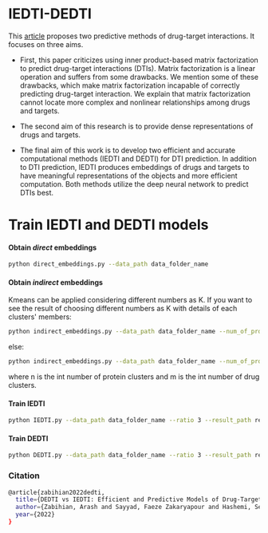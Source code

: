 # IEDTI-DEDTI
This [article](https://www.researchsquare.com/article/rs-2070026/latest.pdf) proposes two predictive methods of drug-target interactions. It focuses on three aims. 
-	First, this paper criticizes using inner product-based matrix factorization to predict drug-target interactions (DTIs). Matrix factorization is a linear operation and suffers from some drawbacks. We mention some of these drawbacks, which make matrix factorization incapable of correctly predicting drug-target interaction. We explain that matrix factorization cannot locate more complex and nonlinear relationships among drugs and targets. 

-	The second aim of this research is to provide dense representations of drugs and targets. 
 
-	The final aim of this work is to develop two efficient and accurate computational methods (IEDTI and DEDTI) for DTI prediction. In addition to DTI prediction, IEDTI produces embeddings of drugs and targets to have meaningful representations of the objects and more efficient computation. Both methods utilize the deep neural network to predict DTIs best.



# Train IEDTI and DEDTI models

#### Obtain *direct* embeddings

```bash
python direct_embeddings.py --data_path data_folder_name
```



#### Obtain *indirect* embeddings

Kmeans can be applied considering different numbers as K. If you want to see the result of choosing different numbers as K with details of each clusters' members:

```bash
python indirect_embeddings.py --data_path data_folder_name --num_of_protein_clusters n --num_of_drug_clusters m --find_best_k True
```
else:

```bash
python indirect_embeddings.py --data_path data_folder_name --num_of_protein_clusters n --num_of_drug_clusters m
```

where n is the int number of protein clusters and m is the int number of drug clusters.
 
 
#### Train IEDTI

```bash
python IEDTI.py --data_path data_folder_name --ratio 3 --result_path results_folder_name
```


#### Train DEDTI

```bash
python DEDTI.py --data_path data_folder_name --ratio 3 --result_path results_folder_name
```

### Citation

```bash
@article{zabihian2022dedti,
  title={DEDTI vs IEDTI: Efficient and Predictive Models of Drug-Target Interactions},
  author={Zabihian, Arash and Sayyad, Faeze Zakaryapour and Hashemi, Seyyed Morteza and Hooshmand, Mohsen and Gharaghani, Sajjad},
  year={2022}
}
```
